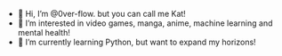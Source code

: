 - 👋 Hi, I’m @0ver-flow. but you can call me Kat!
- 👀 I’m interested in video games, manga, anime, machine learning and mental health!
- 🌱 I’m currently learning Python, but want to expand my horizons!

<!---
0ver-flow/0ver-flow is a ✨ special ✨ repository because its `README.md` (this file) appears on your GitHub profile.
You can click the Preview link to take a look at your changes.
--->
